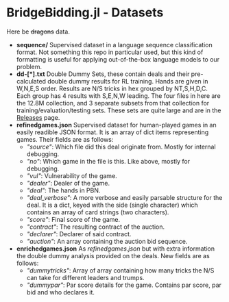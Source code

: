 # BridgeBidding.jl - Datasets

Here be ~~dragons~~ data.

- **sequence/**
Supervised dataset in a language sequence classification format. Not something this repo in particular used, but this kind of formatting is useful for applying out-of-the-box language models to our problem.
- **dd-[\*].txt**
Double Dummy Sets, these contain deals and their pre-calculated double dummy results for RL training. Hands are given in W,N,E,S order. Results are N/S tricks in hex grouped by NT,S,H,D,C. Each group has 4 results with S,E,N,W leading. The four files in here are the 12.8M collection, and 3 separate subsets from that collection for training/evaluation/testing sets. These sets are quite large and are in the [Releases](../../releases/tag/Dataset) page.
- **refinedgames.json**
Supervised dataset for human-played games in an easily readible JSON format. It is an array of dict items representing games. Their fields are as follows:
  - *"source"*: Which file did this deal originate from. Mostly for internal debugging.
  - *"no"*: Which game in the file is this. Like above, mostly for debugging.
  - *"vul"*: Vulnerability of the game.
  - *"dealer"*: Dealer of the game.
  - *"deal"*: The hands in PBN.
  - *"deal_verbose"*: A more verbose and easily parsable structure for the deal. It is a dict, keyed with the side (single character) which contains an array of card strings (two characters).
  - *"score"*: Final score of the game.
  - *"contract"*: The resulting contract of the auction.
  - *"declarer"*: Declarer of said contract.
  - *"auction"*: An array containing the auction bid sequence.
- **enrichedgames.json**
As *refinedgames.json* but with extra information the double dummy analysis provided on the deals. New fields are as follows:
  - *"dummytricks"*: Array of array containing how many tricks the N/S can take for different leaders and trumps.
  - *"dummypar"*: Par score details for the game. Contains par score, par bid and who declares it.
